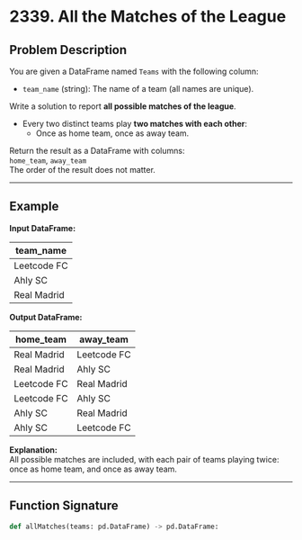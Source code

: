 # 2339. All the Matches of the League

## Problem Description

You are given a DataFrame named `Teams` with the following column:
- `team_name` (string): The name of a team (all names are unique).

Write a solution to report **all possible matches of the league**.  
- Every two distinct teams play **two matches with each other**:  
  - Once as home team, once as away team.

Return the result as a DataFrame with columns:  
`home_team`, `away_team`  
The order of the result does not matter.

---

## Example

**Input DataFrame:**

| team_name   |
|-------------|
| Leetcode FC |
| Ahly SC     |
| Real Madrid |

**Output DataFrame:**

| home_team    | away_team   |
|--------------|-------------|
| Real Madrid  | Leetcode FC |
| Real Madrid  | Ahly SC     |
| Leetcode FC  | Real Madrid |
| Leetcode FC  | Ahly SC     |
| Ahly SC      | Real Madrid |
| Ahly SC      | Leetcode FC |

**Explanation:**  
All possible matches are included, with each pair of teams playing twice:  
once as home team, and once as away team.

---

## Function Signature

```python
def allMatches(teams: pd.DataFrame) -> pd.DataFrame: